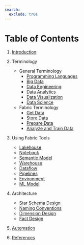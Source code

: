 ```yaml
---
search:
  exclude: true
---
```

# Table of Contents

1. [Introduction](./introduction.md)

2. Terminology
    - General Terminology
        - [Programming Languages](./general_terminology/languages.md)
        - [Big Data](./general_terminology/big_data.md)
        - [Data Engineering](./general_terminology/data_engineering.md)
        - [Data Analytics](./general_terminology/data_analytics.md)
        - [Data Visualization](./general_terminology/data_viz.md)
        - [Data Science](./general_terminology/data_science.md)
    - Fabric Terminology
        - [Get Data](./terminology/get_data.md)
        - [Store Data](./terminology/store_data.md)
        - [Prepare Data](./terminology/prepare_data.md)
        - [Analyze and Train Data](./terminology/analyze_train_data.md)

3. Using Fabric Tools
    - [Lakehouse](./fabric_tools/lakehouse.md)
    - [Notebook](./fabric_tools/notebook.md)
    - [Semantic Model](./fabric_tools/semantic_model.md)
    - [Warehouse](./fabric_tools/warehouse.md)
    - [Dataflow](fabric_tools/dataflow.md)
    - [Pipelines](fabric_tools/pipelines.md)
    - [Environment](fabric_tools/environment.md)
    - [ML Model](fabric_tools/ml_model.md)

4. Architecture
    - [Star Schema Design](./architecture/star_schema.md)
    - [Naming Conventions](./architecture/naming_convention.md)
    - [Dimension Design](./architecture/dimension_design.md)
    - [Fact Design](./architecture/fact_design.md)

5. [Automation]()

6. [References](./references.md)
